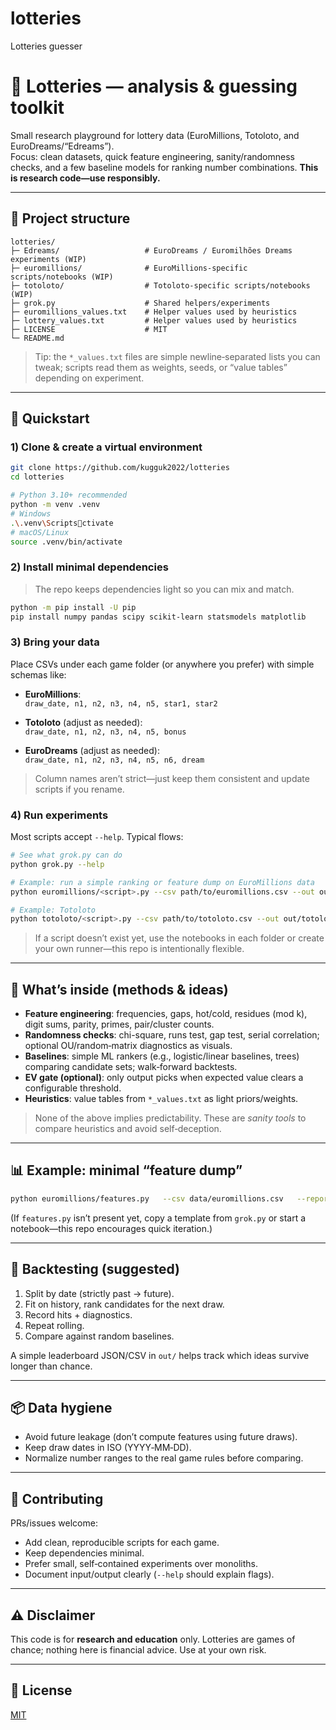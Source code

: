 # lotteries
Lotteries guesser

# 🎲 Lotteries — analysis & guessing toolkit

Small research playground for lottery data (EuroMillions, Totoloto, and EuroDreams/“Edreams”).  
Focus: clean datasets, quick feature engineering, sanity/randomness checks, and a few baseline models for ranking number combinations. **This is research code—use responsibly.**

---

## 📁 Project structure

```
lotteries/
├─ Edreams/                   # EuroDreams / Euromilhões Dreams experiments (WIP)
├─ euromillions/              # EuroMillions-specific scripts/notebooks (WIP)
├─ totoloto/                  # Totoloto-specific scripts/notebooks (WIP)
├─ grok.py                    # Shared helpers/experiments
├─ euromillions_values.txt    # Helper values used by heuristics
├─ lottery_values.txt         # Helper values used by heuristics
├─ LICENSE                    # MIT
└─ README.md
```

> Tip: the `*_values.txt` files are simple newline‑separated lists you can tweak; scripts read them as weights, seeds, or “value tables” depending on experiment.

---

## 🚀 Quickstart

### 1) Clone & create a virtual environment
```bash
git clone https://github.com/kugguk2022/lotteries
cd lotteries

# Python 3.10+ recommended
python -m venv .venv
# Windows
.\.venv\Scriptsctivate
# macOS/Linux
source .venv/bin/activate
```

### 2) Install minimal dependencies
> The repo keeps dependencies light so you can mix and match.
```bash
python -m pip install -U pip
pip install numpy pandas scipy scikit-learn statsmodels matplotlib
```

### 3) Bring your data
Place CSVs under each game folder (or anywhere you prefer) with simple schemas like:

- **EuroMillions**:  
  `draw_date, n1, n2, n3, n4, n5, star1, star2`

- **Totoloto** (adjust as needed):  
  `draw_date, n1, n2, n3, n4, n5, bonus`

- **EuroDreams** (adjust as needed):  
  `draw_date, n1, n2, n3, n4, n5, n6, dream`

> Column names aren’t strict—just keep them consistent and update scripts if you rename.

### 4) Run experiments
Most scripts accept `--help`. Typical flows:

```bash
# See what grok.py can do
python grok.py --help

# Example: run a simple ranking or feature dump on EuroMillions data
python euromillions/<script>.py --csv path/to/euromillions.csv --out out/euromillions_run

# Example: Totoloto
python totoloto/<script>.py --csv path/to/totoloto.csv --out out/totoloto_run
```

> If a script doesn’t exist yet, use the notebooks in each folder or create your own runner—this repo is intentionally flexible.

---

## 🧩 What’s inside (methods & ideas)

- **Feature engineering**: frequencies, gaps, hot/cold, residues (mod k), digit sums, parity, primes, pair/cluster counts.
- **Randomness checks**: chi-square, runs test, gap test, serial correlation; optional OU/random‑matrix diagnostics as visuals.
- **Baselines**: simple ML rankers (e.g., logistic/linear baselines, trees) comparing candidate sets; walk‑forward backtests.
- **EV gate (optional)**: only output picks when expected value clears a configurable threshold.
- **Heuristics**: value tables from `*_values.txt` as light priors/weights.

> None of the above implies predictability. These are *sanity tools* to compare heuristics and avoid self‑deception.

---

## 📊 Example: minimal “feature dump”
```bash
python euromillions/features.py   --csv data/euromillions.csv   --report out/eur_features.json   --plots out/eur_plots
```
(If `features.py` isn’t present yet, copy a template from `grok.py` or start a notebook—this repo encourages quick iteration.)

---

## 🧪 Backtesting (suggested)
1. Split by date (strictly past → future).  
2. Fit on history, rank candidates for the next draw.  
3. Record hits + diagnostics.  
4. Repeat rolling.  
5. Compare against random baselines.

A simple leaderboard JSON/CSV in `out/` helps track which ideas survive longer than chance.

---

## 📦 Data hygiene

- Avoid future leakage (don’t compute features using future draws).
- Keep draw dates in ISO (YYYY‑MM‑DD).
- Normalize number ranges to the real game rules before comparing.

---

## 🤝 Contributing

PRs/issues welcome:
- Add clean, reproducible scripts for each game.
- Keep dependencies minimal.
- Prefer small, self‑contained experiments over monoliths.
- Document input/output clearly (`--help` should explain flags).

---

## ⚠️ Disclaimer

This code is for **research and education** only. Lotteries are games of chance; nothing here is financial advice. Use at your own risk.

---

## 📜 License

[MIT](LICENSE)

